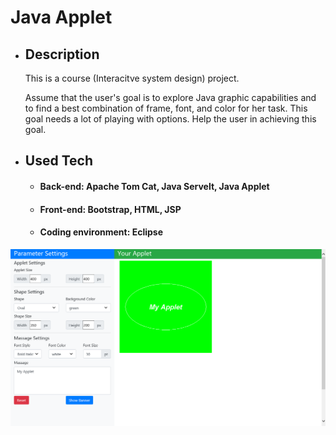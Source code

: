 # Java Applet

- ## Description  

    This is a course (Interacitve system design) project. 

    Assume that the user's goal is to explore Java graphic capabilities and to find a best combination of frame, font, and color for her task. This goal needs a lot of playing with options. Help the user in achieving this goal.

- ## Used Tech 

    - #### Back-end: Apache Tom Cat, Java Servelt, Java Applet  
    - #### Front-end: Bootstrap, HTML, JSP
    - #### Coding environment: Eclipse 

![Example](https://github.com/coiller/Java-Applet/blob/master/WebContent/example.png)
